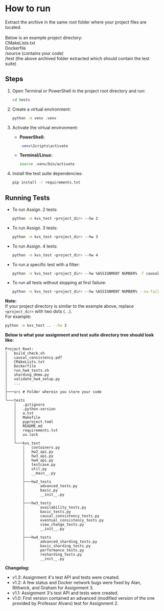 # How to run

Extract the archive in the same root folder where your project files are located.<br><br>
Below is an example project directory:<br>
CMakeLists.txt<br>
Dockerfile<br>
/source (contains your code)<br>
/test (the above archived folder extracted which should contain the test suite)<br>

## Steps

1. Open Terminal or PowerShell in the project root directory and run:
    ```sh
    cd tests
    ```

2. Create a virtual environment:
    ```sh
    python -m venv .venv
    ```

3. Activate the virtual environment:

    - **PowerShell:**
      ```powershell
      .venv\Scripts\activate
      ```

    - **Terminal/Linux:**
      ```bash
      source .venv/bin/activate
      ```

4. Install the test suite dependencies:
    ```sh
    pip install -r requirements.txt
    ```

## Running Tests

- To run Assign. 2 tests:
    ```sh
    python -m kvs_test <project_dir> --hw 2
    ```

- To run Assign. 3 tests:
    ```sh
    python -m kvs_test <project_dir> --hw 3
    ```

- To run Assign. 4 tests:
    ```sh
    python -m kvs_test <project_dir> --hw 4
    ```

- To run a specific test with a filter:
    ```sh
    python -m kvs_test <project_dir> --hw %ASSIGNMENT NUMBER% -f causal
    ```
- To run all tests without stopping at first failure:
    ```sh
    python -m kvs_test <project_dir> --hw %ASSIGNMENT NUMBER% --no-fail-fast
    ```
**Note:**  
If your project directory is similar to the example above, replace `<project_dir>` with two dots (`..`).  
For example:
```sh
python -m kvs_test .. --hw 3
```
**Below is what your assignment and test suite directory tree should look like:**
```
Project Root:
│   build_check.sh
│   causal_consistency.pdf
│   CMakeLists.txt
│   Dockerfile
│   run_hw4_tests.sh
│   sharding_demo.py
│   validate_hw4_setup.py
│   ...
│   
├───src # Folder wherein you store your code
│       
└───tests
    │   .gitignore
    │   .python-version
    │   a.txt
    │   Makefile
    │   pyproject.toml
    │   README.md
    │   requirements.txt
    │   uv.lock
    │               
    └───kvs_test
        │   containers.py
        │   hw2_api.py
        │   hw3_api.py
        │   hw4_api.py
        │   testcase.py
        │   util.py
        │   __main__.py
        │   
        ├───hw2_tests
        │       advanced_tests.py
        │       basic.py
        │       __init__.py
        │       
        ├───hw3_tests
        │       availability_tests.py
        │       basic_tests.py
        │       causal_consistency_tests.py
        │       eventual_consistency_tests.py
        │       view_change_tests.py
        │       __init__.py
        │       
        ├───hw4_tests
        │       advanced_sharding_tests.py
        │       basic_sharding_tests.py
        │       performance_tests.py
        │       resharding_tests.py
        │       __init__.py
```

**Changelog:**
* v1.3: Assignment 4's test API and tests were created.
* v1.2: A few status and Docker network bugs were fixed by Alan, Rithwick, and Graham for Assignment 3.
* v1.1: Assignment 3's test API and tests were created.
* v1.0: First version contained an advanced (modified version of the one provided by Professor Alvaro) test for Assignment 2.
